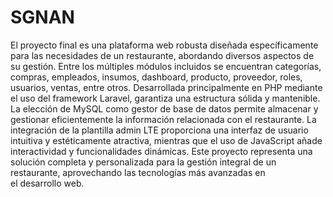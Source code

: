 # SGNAN

El proyecto final es una plataforma web robusta diseñada específicamente para las necesidades de un restaurante, abordando diversos aspectos de su gestión. Entre los múltiples módulos incluidos se encuentran categorías, compras, empleados, insumos, dashboard, producto, proveedor, roles, usuarios, ventas, entre otros. Desarrollada principalmente en PHP mediante el uso del framework Laravel, garantiza una estructura sólida y mantenible. La elección de MySQL como gestor de base de datos permite almacenar y gestionar eficientemente la información relacionada con el restaurante. La integración de la plantilla admin LTE proporciona una interfaz de usuario intuitiva y estéticamente atractiva, mientras que el uso de JavaScript añade interactividad y funcionalidades dinámicas. Este proyecto representa una solución completa y personalizada para la gestión integral de un restaurante, aprovechando las tecnologías más avanzadas en el desarrollo web.
